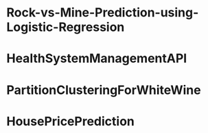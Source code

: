 # Rock-vs-Mine-Prediction-using-Logistic-Regression
# HealthSystemManagementAPI
# PartitionClusteringForWhiteWine
# HousePricePrediction
